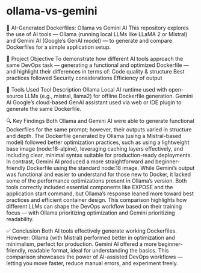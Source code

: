# ollama-vs-gemini
🐳 AI-Generated Dockerfiles: Ollama vs Gemini AI
This repository explores the use of AI tools — Ollama (running local LLMs like LLaMA 2 or Mistral) and Gemini AI (Google’s GenAI model) — to generate and compare Dockerfiles for a simple application setup.

📌 Project Objective
To demonstrate how different AI tools approach the same DevOps task — generating a functional and optimized Dockerfile — and highlight their differences in terms of:
Code quality & structure
Best practices followed
Security considerations
Efficiency of output

🤖 Tools Used
Tool	Description
Ollama	Local AI runtime used with open-source LLMs (e.g., mistral, llama2) for offline Dockerfile generation.
Gemini AI	Google’s cloud-based GenAI assistant used via web or IDE plugin to generate the same Dockerfile.

🔍 Key Findings
Both Ollama and Gemini AI were able to generate functional Dockerfiles for the same prompt; however, their outputs varied in structure and depth. The Dockerfile generated by Ollama (using a Mistral-based model) followed better optimization practices, such as using a lightweight base image (node:18-alpine), leveraging caching layers effectively, and including clear, minimal syntax suitable for production-ready deployments. In contrast, Gemini AI produced a more straightforward and beginner-friendly Dockerfile using the standard node:18 image. While Gemini’s output was functional and easier to understand for those new to Docker, it lacked some of the performance optimizations present in Ollama’s version. Both tools correctly included essential components like EXPOSE and the application start command, but Ollama’s response leaned more toward best practices and efficient container design. This comparison highlights how different LLMs can shape the DevOps workflow based on their training focus — with Ollama prioritizing optimization and Gemini prioritizing readability.

✅ Conclusion
Both AI tools effectively generate working Dockerfiles. However:
Ollama (with Mistral) performed better in optimization and minimalism, perfect for production.
Gemini AI offered a more beginner-friendly, readable format, ideal for understanding the basics.
This comparison showcases the power of AI-assisted DevOps workflows — letting you move faster, reduce manual errors, and experiment freely.
